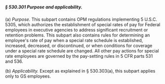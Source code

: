 ##### § 530.301 Purpose and applicability. #####

(a) *Purpose.* This subpart contains OPM regulations implementing 5 U.S.C. 5305, which authorizes the establishment of special rates of pay for Federal employees in executive agencies to address significant recruitment or retention problems. This subpart also contains rules for determining an employee's rate of pay when a special rate schedule is established, increased, decreased, or discontinued, or when conditions for coverage under a special rate schedule are changed. All other pay actions for special rate employees are governed by the pay-setting rules in 5 CFR parts 531 and 536.

(b) *Applicability.* Except as explained in § 530.303(a), this subpart applies only to GS employees.